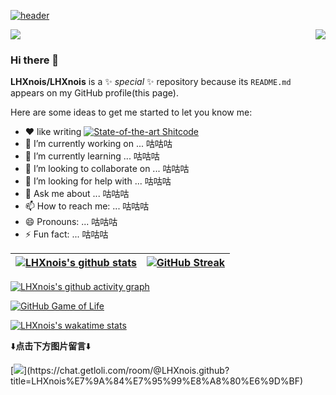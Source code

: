 [![header](https://capsule-render.vercel.app/api?type=waving&color=gradient&height=150&section=header&text=LHXnois%27s%20profile！&fontSize=50&desc=somthing%20to%20let%20you%20know%20me&animation=twinkling&fontAlignY=25&descAlignY=50)](https://github.com/kyechan99/capsule-render)

<p>
  <a href="https://count.getloli.com/"><img src="https://count.lolibest.ltd/get/@:LHXnois?theme=rule34"></a>
  <img src="https://weather-icon.journeyad.repl.co/@chengdu?v=1" align="right">
</p>
<!--
![LHXnois](https://count.getloli.com/get/@:LHXnois?theme=rule34)
-->

### Hi there 👋


**LHXnois/LHXnois** is a ✨ _special_ ✨ repository because its `README.md` appears on my GitHub profile(this page).

Here are some ideas to get me started to let you know me:

- ❤ like writing [![State-of-the-art Shitcode](https://img.shields.io/static/v1?label=State-of-the-art&message=Shitcode&color=7B5804)](https://github.com/trekhleb/state-of-the-art-shitcode)
- 🔭 I’m currently working on ... 咕咕咕
- 🌱 I’m currently learning ... 咕咕咕
- 👯 I’m looking to collaborate on ... 咕咕咕
- 🤔 I’m looking for help with ... 咕咕咕
- 💬 Ask me about ... 咕咕咕
- 📫 How to reach me: ... 咕咕咕
- 😄 Pronouns: ... 咕咕咕
- ⚡ Fun fact: ... 咕咕咕

|[![LHXnois's github stats](https://github-readme-stats.vercel.app/api?username=LHXnois&show_icons=true&theme=blueberry&hide_border=true)](https://github.com/anuraghazra/github-readme-stats)|[![GitHub Streak](http://github-readme-streak-stats.herokuapp.com?user=LHXnois&theme=blueberry&hide_border=true&date_format=M%20j%5B%2C%20Y%5D)](https://git.io/streak-stats)|
| --- | --- |

[![LHXnois's github activity graph](https://activity-graph.herokuapp.com/graph?username=LHXnois&theme=react-dark&hide_border=true&bg_color=242938&line=27E7A7&point=44CDEF&color=7395DF)](https://github.com/ashutosh00710/github-readme-activity-graph)

[![GitHub Game of Life](https://github4life.herokuapp.com/LHXnois.gif?z=6)](https://github.com/ethomson/github4life)

<!--
[![Top Langs](https://github-readme-stats.vercel.app/api/top-langs/?username=LHXnois&layout=compact&hide=c++)](https://githubhttps://activity-graph.herokuapp.com/graph?username=LHXnois&theme=react-dark&hide_border=true&bg_color=242938&line=27E7A7&point=7395DF.com/anuraghazra/github-readme-stats)
-->

[![LHXnois's wakatime stats](https://github-readme-stats.vercel.app/api/wakatime?username=LHXnois&theme=blueberry&hide_border=true&range=last_7_days&layout=compact)](https://github.com/anuraghazra/github-readme-stats)

⬇️**点击下方图片留言**⬇️

[![](https://chat.getloli.com/room/@LHXnois.github/svg?width=600&height=280&limit=20&theme=light&fontSize=13&title=LHXnois%E7%9A%84%E7%95%99%E8%A8%80%E6%9D%BF:%20~)](https://chat.getloli.com/room/@LHXnois.github?title=LHXnois%E7%9A%84%E7%95%99%E8%A8%80%E6%9D%BF)
